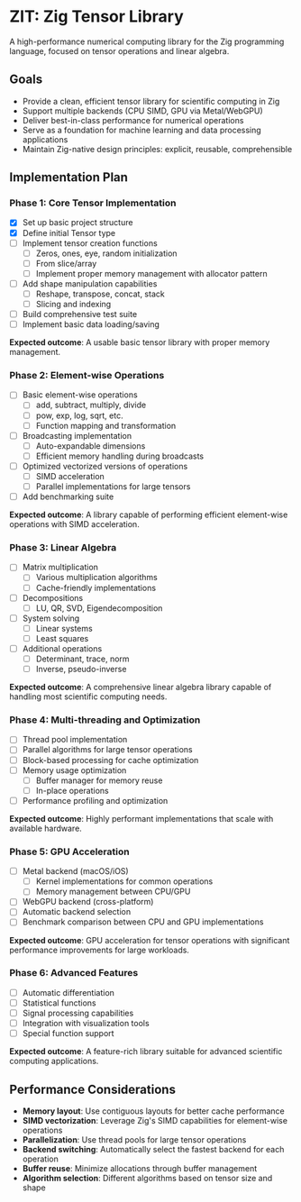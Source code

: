 # ZIT: Zig Tensor Library

A high-performance numerical computing library for the Zig programming language, focused on tensor operations and linear algebra.

## Goals

-   Provide a clean, efficient tensor library for scientific computing in Zig
-   Support multiple backends (CPU SIMD, GPU via Metal/WebGPU)
-   Deliver best-in-class performance for numerical operations
-   Serve as a foundation for machine learning and data processing applications
-   Maintain Zig-native design principles: explicit, reusable, comprehensible

## Implementation Plan

### Phase 1: Core Tensor Implementation

-   [x] Set up basic project structure
-   [x] Define initial Tensor type
-   [ ] Implement tensor creation functions
    -   [ ] Zeros, ones, eye, random initialization
    -   [ ] From slice/array
    -   [ ] Implement proper memory management with allocator pattern
-   [ ] Add shape manipulation capabilities
    -   [ ] Reshape, transpose, concat, stack
    -   [ ] Slicing and indexing
-   [ ] Build comprehensive test suite
-   [ ] Implement basic data loading/saving

**Expected outcome**: A usable basic tensor library with proper memory management.

### Phase 2: Element-wise Operations

-   [ ] Basic element-wise operations
    -   [ ] add, subtract, multiply, divide
    -   [ ] pow, exp, log, sqrt, etc.
    -   [ ] Function mapping and transformation
-   [ ] Broadcasting implementation
    -   [ ] Auto-expandable dimensions
    -   [ ] Efficient memory handling during broadcasts
-   [ ] Optimized vectorized versions of operations
    -   [ ] SIMD acceleration
    -   [ ] Parallel implementations for large tensors
-   [ ] Add benchmarking suite

**Expected outcome**: A library capable of performing efficient element-wise operations with SIMD acceleration.

### Phase 3: Linear Algebra

-   [ ] Matrix multiplication
    -   [ ] Various multiplication algorithms
    -   [ ] Cache-friendly implementations
-   [ ] Decompositions
    -   [ ] LU, QR, SVD, Eigendecomposition
-   [ ] System solving
    -   [ ] Linear systems
    -   [ ] Least squares
-   [ ] Additional operations
    -   [ ] Determinant, trace, norm
    -   [ ] Inverse, pseudo-inverse

**Expected outcome**: A comprehensive linear algebra library capable of handling most scientific computing needs.

### Phase 4: Multi-threading and Optimization

-   [ ] Thread pool implementation
-   [ ] Parallel algorithms for large tensor operations
-   [ ] Block-based processing for cache optimization
-   [ ] Memory usage optimization
    -   [ ] Buffer manager for memory reuse
    -   [ ] In-place operations
-   [ ] Performance profiling and optimization

**Expected outcome**: Highly performant implementations that scale with available hardware.

### Phase 5: GPU Acceleration

-   [ ] Metal backend (macOS/iOS)
    -   [ ] Kernel implementations for common operations
    -   [ ] Memory management between CPU/GPU
-   [ ] WebGPU backend (cross-platform)
-   [ ] Automatic backend selection
-   [ ] Benchmark comparison between CPU and GPU implementations

**Expected outcome**: GPU acceleration for tensor operations with significant performance improvements for large workloads.

### Phase 6: Advanced Features

-   [ ] Automatic differentiation
-   [ ] Statistical functions
-   [ ] Signal processing capabilities
-   [ ] Integration with visualization tools
-   [ ] Special function support

**Expected outcome**: A feature-rich library suitable for advanced scientific computing applications.

## Performance Considerations

-   **Memory layout**: Use contiguous layouts for better cache performance
-   **SIMD vectorization**: Leverage Zig's SIMD capabilities for element-wise operations
-   **Parallelization**: Use thread pools for large tensor operations
-   **Backend switching**: Automatically select the fastest backend for each operation
-   **Buffer reuse**: Minimize allocations through buffer management
-   **Algorithm selection**: Different algorithms based on tensor size and shape
